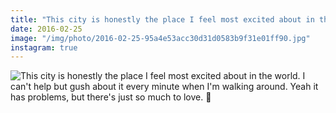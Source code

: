 ```yaml
---
title: "This city is honestly the place I feel most excited about in the world. I can't help but gush about it every minute when I'm walking around. Yeah it has problems, but there's just so much to love. 🌿"
date: 2016-02-25
image: "/img/photo/2016-02-25-95a4e53acc30d31d0583b9f31e01ff90.jpg"
instagram: true
---
```


![This city is honestly the place I feel most excited about in the world. I can't help but gush about it every minute when I'm walking around. Yeah it has problems, but there's just so much to love. 🌿](/img/photo/2016-02-25-95a4e53acc30d31d0583b9f31e01ff90.jpg)

